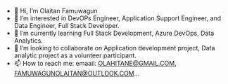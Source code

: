- 👋 Hi, I’m Olaitan Famuwagun 
- 👀 I’m interested in DevOPs Engineer, Application Support Engineer, and Data Engineer, Full Stack Developer.
- 🌱 I’m currently learning Full Stack Development, Azure DevOps, Data Analytics.
- 💞️ I’m looking to collaborate on Application development project, Data analytic project as a volunteer participant.
- 📫 How to reach me: emaail: OLAHITANE@GMAIL.COM, FAMUWAGUNOLAITAN@OUTLOOK.COM...

<!---
olahitan/olahitan is a ✨ special ✨ repository because its `README.md` (this file) appears on your GitHub profile.
You can click the Preview link to take a look at your changes.
--->
